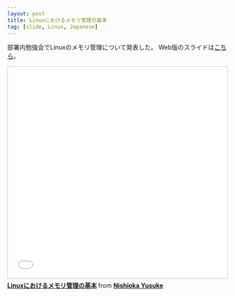 ```yaml
---
layout: post
title: Linuxにおけるメモリ管理の基本
tag: [slide, Linux, Japanese]
---
```


部署内勉強会でLinuxのメモリ管理について発表した。
Web版のスライドは[こちら](/slides/linux_memory_management.html)。

<iframe src="//www.slideshare.net/slideshow/embed_code/key/IhWkDhHL1kseVu" width="595" height="485" frameborder="0" marginwidth="0" marginheight="0" scrolling="no" style="border:1px solid #CCC; border-width:1px; margin-bottom:5px; max-width: 100%;" allowfullscreen> </iframe> <div style="margin-bottom:5px"> <strong> <a href="//www.slideshare.net/NishiokaYusuke/linux-65414163" title="Linuxにおけるメモリ管理の基本" target="_blank">Linuxにおけるメモリ管理の基本</a> </strong> from <strong><a target="_blank" href="//www.slideshare.net/NishiokaYusuke">Nishioka Yusuke</a></strong> </div>
